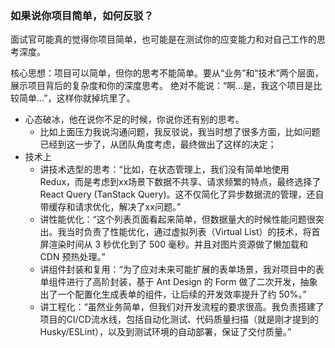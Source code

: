 
### 如果说你项目简单，如何反驳？

面试官可能真的觉得你项目简单，也可能是在测试你的应变能力和对自己工作的思考深度。

核心思想：项目可以简单，但你的思考不能简单。要从“业务”和“技术”两个层面，展示项目背后的复杂度和你的深度思考。
绝对不能说：“啊...是，我这个项目是比较简单...”，这样你就掉坑里了。

- 心态破冰，他在说你不足的时候，你说你还有别的思考。
    - 比如上面压力我说沟通问题，我反驳说，我当时想了很多方面，比如问题已经到这一步了，从团队角度考虑，最终做出了这样的决定；
- 技术上
    - 讲技术选型的思考：“比如，在状态管理上，我们没有简单地使用 Redux，而是考虑到xx场景下数据不共享、请求频繁的特点，最终选择了 React Query (TanStack Query)。这不仅简化了异步数据流的管理，还自带缓存和请求优化，解决了xx问题。”
    - 讲性能优化：“这个列表页面看起来简单，但数据量大的时候性能问题很突出。我当时负责了性能优化，通过虚拟列表（Virtual List）的技术，将首屏渲染时间从 3 秒优化到了 500 毫秒。并且对图片资源做了懒加载和 CDN 预热处理。”
    - 讲组件封装和复用：“为了应对未来可能扩展的表单场景，我对项目中的表单组件进行了高阶封装，基于 Ant Design 的 Form 做了二次开发，抽象出了一个配置化生成表单的组件，让后续的开发效率提升了约 50%。”
    - 讲工程化：“虽然业务简单，但我们对开发流程的要求很高。我负责搭建了项目的CI/CD流水线，包括自动化测试、代码质量扫描（就是刚才提到的 Husky/ESLint），以及到测试环境的自动部署，保证了交付质量。”
